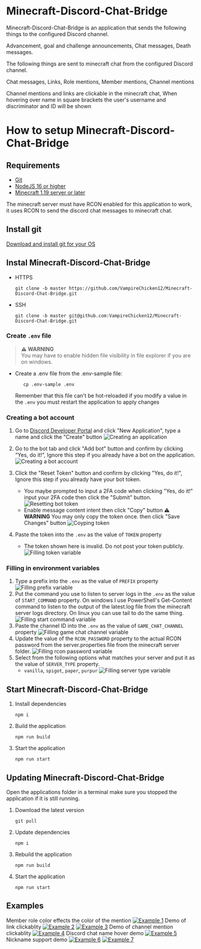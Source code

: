 # Minecraft-Discord-Chat-Bridge

Minecraft-Discord-Chat-Bridge is an application that sends the following things to the configured Discord channel.

Advancement, goal and challenge announcements, Chat messages, Death messages.

The following things are sent to minecraft chat from the configured Discord channel.

Chat messages, Links, Role mentions, Member mentions, Channel mentions

Channel mentions and links are clickable in the minecraft chat, When hovering over name in square brackets the user's username and discriminator and ID will be shown

# How to setup Minecraft-Discord-Chat-Bridge

## Requirements

- [Git](https://git-scm.com/downloads)
- [NodeJS 16 or higher](https://nodejs.org/en/download/)
- [Minecraft 1.19 server or later](https://www.minecraft.net/en-us/download/server)

The minecraft server must have RCON enabled for this application to work, it uses RCON to send the discord chat messages to minecraft chat.

## Install git

[Download and install git for your OS](https://git-scm.com/download)

## Instal Minecraft-Discord-Chat-Bridge

- HTTPS

  ```
  git clone -b master https://github.com/VampireChicken12/Minecraft-Discord-Chat-Bridge.git
  ```

- SSH
  ```
  git clone -b master git@github.com:VampireChicken12/Minecraft-Discord-Chat-Bridge.git
  ```

### Create `.env` file

> **⚠ WARNING**  
> You may have to enable hidden file visibility in file explorer if you are on windows.

- Create a .env file from the .env-sample file:

  ```
     cp .env-sample .env
  ```

  Remember that this file can't be hot-reloaded if you modify a value in the `.env` you must restart the application to apply changes

### Creating a bot account

1. Go to [Discord Developer Portal](https://discord.com/developers/applications/) and click "New Application", type a name and click the "Create" button
   ![Creating an application](https://img.hikari-bot.com/3VyEBBGaA.png)
2. Go to the bot tab and click "Add bot" button and confirm by clicking "Yes, do it!", Ignore this step if you already have a bot on the application.
   ![Creating a bot account](https://img.hikari-bot.com/yhgkcwIZW.png)
3. Click the "Reset Token" button and confirm by clicking "Yes, do it!", Ignore this step if you already have your bot token.

   - You maybe prompted to input a 2FA code when clicking "Yes, do it!" input your 2FA code then click the "Submit" button.
     ![Resetting bot token](https://img.hikari-bot.com/FEhtMyysc.png)
   - Enable message content intent then click "Copy" button **⚠ WARNING** You may only copy the token once. then click "Save Changes" button ![Coyping token](https://img.hikari-bot.com/sPYLfYEbD.png)

4. Paste the token into the `.env` as the value of `TOKEN` property
   - The token shown here is invalid. Do not post your token publicly.
     ![Filling token variable](https://img.hikari-bot.com/jZu8UmZwn.png)

### Filling in environment variables

1. Type a prefix into the `.env` as the value of `PREFIX` property
   ![Filling prefix variable](https://img.hikari-bot.com/3OFJtciXs.png)
2. Put the command you use to listen to server logs in the `.env` as the value of `START_COMMAND` property. On windows I use PowerShell's Get-Content command to listen to the output of the latest.log file from the minecraft server logs directory. On linux you can use tail to do the same thing.
   ![Filling start command variable](https://img.hikari-bot.com/NP0drmbm6.png)
3. Paste the channel ID into the `.env` as the value of `GAME_CHAT_CHANNEL` property
   ![Filling game chat channel variable](https://img.hikari-bot.com/n0Fa1rCVP.png)
4. Update the value of the `RCON_PASSWORD` property to the actual RCON password from the server.properties file from the minecraft server folder.
   ![Filling rcon password variable](https://img.hikari-bot.com/RnZvPN80C.png)
5. Select from the following options what matches your server and put it as the value of `SERVER_TYPE` property.
   - `vanilla`, `spigot`, `paper`, `purpur`
     ![Filling server type variable](https://img.hikari-bot.com/MYokZrws4.png)

## Start Minecraft-Discord-Chat-Bridge

1. Install dependencies

   ```
   npm i
   ```

2. Build the application

   ```
   npm run build
   ```

3. Start the application
   ```
   npm run start
   ```

## Updating Minecraft-Discord-Chat-Bridge

Open the applications folder in a terminal make sure you stopped the application if it is still running.

1. Download the latest version
   ```
   git pull
   ```
2. Update dependencies

   ```
   npm i
   ```

3. Rebuild the application

   ```
   npm run build
   ```

4. Start the application
   ```
   npm run start
   ```

## Examples

Member role color effects the color of the mention
[![Example 1](https://img.hikari-bot.com/FjDwqCXrc.png)](https://img.hikari-bot.com/FjDwqCXrc.png)
Demo of link clickablity
[![Example 2](https://img.hikari-bot.com/G8bzIhVuJ.png)](https://img.hikari-bot.com/G8bzIhVuJ.png)
[![Example 3](https://img.hikari-bot.com/DfCLYv1QA.png)](https://img.hikari-bot.com/DfCLYv1QA.png)
Demo of channel mention clickablity
[![Example 4](https://img.hikari-bot.com/kkcKGZhXB.png)](https://img.hikari-bot.com/kkcKGZhXB.png)
Discord chat name hover demo
[![Example 5](https://img.hikari-bot.com/Yw35SUARi.png)](https://img.hikari-bot.com/Yw35SUARi.png)
Nickname support demo
[![Example 6](https://img.hikari-bot.com/kWb5Dr8tz.png)](https://img.hikari-bot.com/kWb5Dr8tz.png)
[![Example 7](https://img.hikari-bot.com/c2VjtWRxA.png)](https://img.hikari-bot.com/c2VjtWRxA.png)
